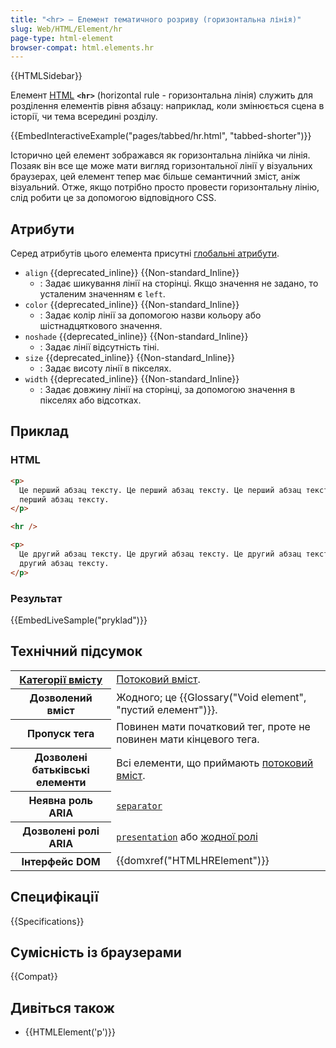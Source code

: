 ```yaml
---
title: "<hr> – Елемент тематичного розриву (горизонтальна лінія)"
slug: Web/HTML/Element/hr
page-type: html-element
browser-compat: html.elements.hr
---
```


{{HTMLSidebar}}

Елемент [HTML](/uk/docs/Web/HTML) **`<hr>`** (horizontal rule - горизонтальна лінія) служить для розділення елементів рівня абзацу: наприклад, коли змінюється сцена в історії, чи тема всередині розділу.

{{EmbedInteractiveExample("pages/tabbed/hr.html", "tabbed-shorter")}}

Історично цей елемент зображався як горизонтальна лінійка чи лінія. Позаяк він все ще може мати вигляд горизонтальної лінії у візуальних браузерах, цей елемент тепер має більше семантичний зміст, аніж візуальний. Отже, якщо потрібно просто провести горизонтальну лінію, слід робити це за допомогою відповідного CSS.

## Атрибути

Серед атрибутів цього елемента присутні [глобальні атрибути](/uk/docs/Web/HTML/Global_attributes).

- `align` {{deprecated_inline}} {{Non-standard_Inline}}
  - : Задає шикування лінії на сторінці. Якщо значення не задано, то усталеним значенням є `left`.
- `color` {{deprecated_inline}} {{Non-standard_Inline}}
  - : Задає колір лінії за допомогою назви кольору або шістнадцяткового значення.
- `noshade` {{deprecated_inline}} {{Non-standard_Inline}}
  - : Задає лінії відсутність тіні.
- `size` {{deprecated_inline}} {{Non-standard_Inline}}
  - : Задає висоту лінії в пікселях.
- `width` {{deprecated_inline}} {{Non-standard_Inline}}
  - : Задає довжину лінії на сторінці, за допомогою значення в пікселях або відсотках.

## Приклад

### HTML

```html
<p>
  Це перший абзац тексту. Це перший абзац тексту. Це перший абзац тексту. Це
  перший абзац тексту.
</p>

<hr />

<p>
  Це другий абзац тексту. Це другий абзац тексту. Це другий абзац тексту. Це
  другий абзац тексту.
</p>
```

### Результат

{{EmbedLiveSample("pryklad")}}

## Технічний підсумок

<table class="properties">
  <tbody>
    <tr>
      <th scope="row">
        <a href="/uk/docs/Web/HTML/Content_categories"
          >Категорії вмісту</a
        >
      </th>
      <td>
        <a href="/uk/docs/Web/HTML/Content_categories#potokovyi-vmist"
          >Потоковий вміст</a
        >.
      </td>
    </tr>
    <tr>
      <th scope="row">Дозволений вміст</th>
      <td>Жодного; це {{Glossary("Void element", "пустий елемент")}}.</td>
    </tr>
    <tr>
      <th scope="row">Пропуск тега</th>
      <td>Повинен мати початковий тег, проте не повинен мати кінцевого тега.</td>
    </tr>
    <tr>
      <th scope="row">Дозволені батьківські елементи</th>
      <td>
        Всі елементи, що приймають
        <a href="/uk/docs/Web/HTML/Content_categories#potokovyi-vmist"
          >потоковий вміст</a
        >.
      </td>
    </tr>
    <tr>
      <th scope="row">Неявна роль ARIA</th>
      <td><a href="/uk/docs/Web/Accessibility/ARIA/Roles/separator_role"><code>separator</code></a></td>
    </tr>
    <tr>
      <th scope="row">Дозволені ролі ARIA</th>
      <td>
        <a href="/uk/docs/Web/Accessibility/ARIA/Roles/presentation_role"><code>presentation</code></a> або <a href="/uk/docs/Web/Accessibility/ARIA/Roles/none_role">жодної ролі</a>
      </td>
    </tr>
    <tr>
      <th scope="row">Інтерфейс DOM</th>
      <td>{{domxref("HTMLHRElement")}}</td>
    </tr>
  </tbody>
</table>

## Специфікації

{{Specifications}}

## Сумісність із браузерами

{{Compat}}

## Дивіться також

- {{HTMLElement('p')}}
